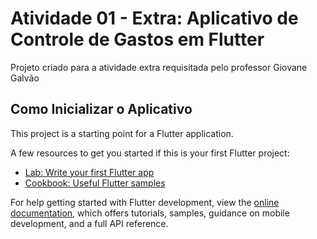 # Atividade 01 - Extra: Aplicativo de Controle de Gastos em Flutter

Projeto criado para a atividade extra requisitada pelo professor Giovane Galvão

## Como Inicializar o Aplicativo

This project is a starting point for a Flutter application.

A few resources to get you started if this is your first Flutter project:

- [Lab: Write your first Flutter app](https://docs.flutter.dev/get-started/codelab)
- [Cookbook: Useful Flutter samples](https://docs.flutter.dev/cookbook)

For help getting started with Flutter development, view the
[online documentation](https://docs.flutter.dev/), which offers tutorials,
samples, guidance on mobile development, and a full API reference.
